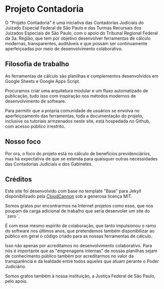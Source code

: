 # Projeto Contadoria

O "Projeto Contadoria" é uma iniciativa das Contadorias Judiciais do Juizado Especial Federal de São Paulo e das Turmas Recursais dos Juizados Especiais de São Paulo, com o apoio do Tribunal Regional Federal da 3a. Região, que tem por objetivo desenvolver ferramentas de cálculo modernas, transparentes, auditáveis e que possam ser continuamente aperfeiçoadas por meio de desenvolvimento colaborativo.

## Filosofia de trabalho

As ferramentas de cálculo são planilhas e complementos desenvolvidos em Google Sheets e Google Apps Script.

Procuramos criar uma arquitetura modular e um fluxo automatizado de publicação, tudo isso com inspiração nos métodos modernos de desenvolvimento de software. 

Para permitir que a própria comunidade de usuários se envolva no aperfeiçoamento das ferramentas, toda a documentação do projeto, inclusive os tutoriais armzenados neste site, está hospedada no Github, com acesso público irrestrito.

## Nosso foco

Por ora, o foco do projeto está no cálculo de benefícios previdenciários, mas há expectativa de que se estenda para quaisquer outras necessidades das Contadorias Judiciais e dos Gabinetes.

## Créditos

Este site foi desenvolvido com base no template "Base" para Jekyll disponibilizado pela [CloudCannon](http://cloudcannon.com/) sob a generosa licença MIT. 

Somos gratos por encontrarmos na Internet projetos como esse, que nos poupam da carga adicional de trabalho que seria desenvoler um site do ˜zero˜. 

É com esse mesmo espírito de colaboração, que tanto impulsionou o ramo do software nos últimos anos, que pretendemos também disponibilizar ao público em geral o código criado para as nossas ferramentas de cálculo.

Isso não apenas por acreditamos no desenvolvimento colaborativo. Para nós é importante que as "engrenagens internas" de nossas planilhas sejam de conhecimento público também por acreditarmos no valor da transparência e da lealdade entre todos aqueles que atuam perante o Poder Judiciário. 

Somos gratos também à nossa instituição, a Justiça Federal de São Paulo, pelo apoio.